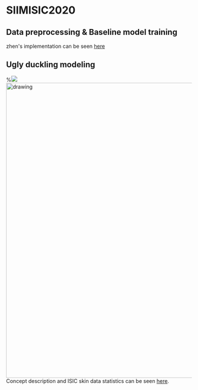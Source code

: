 # SIIMISIC2020
## Data preprocessing & Baseline model training
zhen's implementation can be seen [here](https://github.com/zyimia/SIIMISIC2020/tree/master/Zhen)
## Ugly duckling modeling
%![](https://github.com/zyimia/SIIMISIC2020/blob/master/Zhen/ugly_duckling/ugly_duckling_sign/ugly_duckling_sign.png)
<img src="https://github.com/zyimia/SIIMISIC2020/blob/master/Zhen/ugly_duckling/ugly_duckling_sign/ugly_duckling_sign.png" alt="drawing" width="800"/>
Concept description and ISIC skin data statistics can be seen [here](https://github.com/zyimia/SIIMISIC2020/blob/master/Zhen/ugly_duckling/ugly_duckling_sign/ugly_duckling.pdf).
